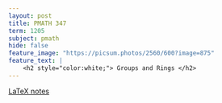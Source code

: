 ```yaml
---
layout: post
title: PMATH 347
term: 1205
subject: pmath
hide: false
feature_image: "https://picsum.photos/2560/600?image=875"
feature_text: |
    <h2 style="color:white;"> Groups and Rings </h2>
---
```


[LaTeX notes](/pdfs/1205/pm347.pdf)
